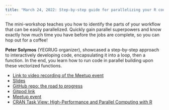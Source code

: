```yaml
---
title: "March 24, 2022: Step-by-step guide for parallelizing your R code with Peter Solymos"
---
```


The mini-workshop teaches you how to identify the parts of your workflow that can be easily parallelized. Quickly gain parallel superpowers and know exactly how much time you have before the jobs are complete, so you can hop out for a coffee!

**Peter Solymos** (YEGRUG organizer), showcased a step-by-step approach to interactively developing code, encapsulating it into a loop, then a function. In the end, you learn how to run code in parallel building upon these vectorized functions.

- [Link to video recording of the Meetup event](https://youtu.be/uyhIiTTrTJY)
- [Slides](YEGRUG_2022_03.pdf)
- [GitHub repo: the road to progress](https://github.com/psolymos/the-road-to-progress)
- [Gitpod link](https://gitpod.io/#https://github.com/psolymos/the-road-to-progress)
- [Meetup event](https://www.meetup.com/edmonton-r-user-group-yegrug/events/284416855)
- [CRAN Task View: High-Performance and Parallel Computing with R](https://cran.r-project.org/web/views/HighPerformanceComputing.html)
